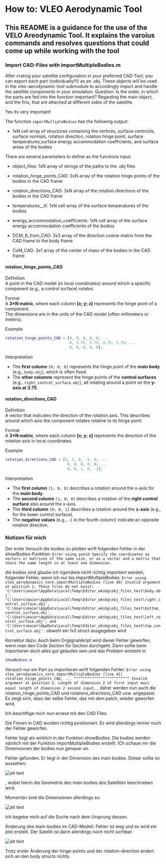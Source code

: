 # How to: VLEO Aerodynamic Tool

## This README is a guidance for the use of the VELO Areodynamic Tool. It explains the varoius commands and resolves questions that could come up while working with the tool
 

### Import CAD-Files with importMultipleBodies.m

After crating your satellite configuration in your preferred CAD-Tool, you can export each part (individually!!!) as an .obj. These objects will be used in the vleo-aerodynamic-tool submodule to accordingly import and handle the satellite components in your simulation.
Question: Is the order, in which the parts are fed into the function important? Regarding the main object, and the fins, that are attached at different sides of the satellite.

Yes its very important!


The function ``importMultipleBodies`` has the following output: 

- 1xN cell array of structures containing the vertices, surface centroids, surface normals, rotation direction, rotation hinge point, surface temperatures,surface energy accommodation coefficients, and surface areas of the bodies

There are several parameters to define as the functions input:

- object_files: 1xN array of strings of the paths to the .obj files

- rotation_hinge_points_CAD: 3xN array of the rotation hinge points of the bodies in the CAD frame

- rotation_directions_CAD: 3xN array of the rotation directions of the bodies in the CAD frame

- temperatures__K: 1xN cell array of the surface temperatures of the bodies

- energy_accommodation_coefficients: 1xN cell array of the surface energy accommodation coefficients of the bodies

- DCM_B_from_CAD: 3x3 array of the direction cosine matrix from the CAD frame to the body frame

- CoM_CAD: 3x1 array of the center of mass of the bodies in the CAD frame




#### rotation_hinge_points_CAD


Definition  
A point in the CAD model (in local coordinates) around which a specific component (e.g., a control surface) rotates.

Format  
A **3×N matrix**, where each column **[x; y; z]** represents the hinge point of a component.  
The dimensions are in the units of the CAD model (often millimeters or meters).

Example  
```matlab
rotation_hinge_points_CAD = [0, 0, 0, 0, 0; ...
                             0, 3.75, 3.75, 3.75, 3.75; ...
                             0, 0, 0, 0, 0];
```

Interpretation  
- The **first column** `[0; 0; 0]` represents the hinge point of the **main body** (e.g., `body.obj`), which is often fixed.  
- The **other columns** represent the hinge points of the **control surfaces** (e.g., `right_control_surface.obj`), all rotating around a point on the **y-axis at 3.75**.



#### rotation_directions_CAD

Definition  
A vector that indicates the direction of the rotation axis. This describes around which axis the component rotates relative to its hinge point.

Format  
A **3×N matrix**, where each column **[x; y; z]** represents the direction of the rotation axis in local coordinates.

Example  
```matlab
rotation_directions_CAD = [1, 1, 0, -1, 0; ...
                            0, 0, 0, 0, 0; ...
                            0, 0, 1, 0, -1];
```

Interpretation  
- The **first column** `[1; 0; 0]` describes a rotation around the x-axis for the **main body**.
- The **second column** `[1; 0; 0]` describes a rotation of the **right control surface** also around the x-axis.
- The **third column** `[0; 0; 1]` describes a rotation around the **z-axis** (e.g., for the lower control surface).
- The **negative values** (e.g., `-1` in the fourth column) indicate an opposite rotation direction.





### Notizen für mich

Der erste Versuch die bodies zu plotten wirft folgenden Fehler in der showBodies-Funktion: 
``Error using patch
Specify the coordinates as vectors or matrices of the same size, or as a vector and a matrix that share the same length in at least one
dimension.``

die bodies sind glaube ich irgendwie nicht richtig importiert worden, folgender Fehler, wenn ich nur bis importMultipleBodies: ``Error using vleo_aerodynamics_core.importMultipleBodies (line 40)
Invalid argument at position 1. These files do not exist:
'C:\Users\maier\AppData\Local\Temp\Editor_wksbg\obj_files_test\body.obj',
'C:\Users\maier\AppData\Local\Temp\Editor_wksbg\obj_files_test\right_control_surface.obj',
'C:\Users\maier\AppData\Local\Temp\Editor_wksbg\obj_files_test\bottom_control_surface.obj',
'C:\Users\maier\AppData\Local\Temp\Editor_wksbg\obj_files_test\left_control_surface.obj', and
'C:\Users\maier\AppData\Local\Temp\Editor_wksbg\obj_files_test\top_control_surface.obj'.`` 
obwohl ein 1x5 struct ausgegeben wird 

Korrektur dazu: Auch beim Origignalskript wird dieser Fehler geworfen, wenn man den Code Section für Section durchgeht. Dann sollte beim Importieren doch alles gut gelaufen sein und das Problem entsteht in 
```Matlab
showBodies.m
```
Versuch nur ein Part zu importieren wirft folgenden Fehler: 
``Error using vleo_aerodynamics_core.importMultipleBodies (line 41)
     rotation_hinge_points_CAD, ...
     ^^^^^^^^^^^^^^^^^^^^^^^^^
Invalid argument at position 2. Length of dimension 2 of first input must equal length of dimension 2 second input.``
, daher werden nun auch die rotation_hinge_points_CAD und rotations_directions_CAD usw. angepasst. Es zeigt sich, dass der selbe Fehler, das mit dem patch, wieder geworfen wird.

Ich beschftige mich nun erneut mit den CAD Files. 

Die Finnen in CAD wurden richtig positioniert. Es wird allerdings immer noch der Fehler geworfen.

Fehler liegt als wirklich in der Funktion showBodies. Die bodies werden nämlich mit der Funktion importMultipleBodies erstellt. ICh schaue mir die Dimensionen der bodies nun genauer an.

Fehler gefunden. Er liegt in der Dimension des main bodies. Dieser sollte so aussehen:

 ![alt text](optimal_dimensions.png)

, wobei hierin die Geometrie des main bodies des Satelliten beschrieben wird. 

Momentan sind die Dimensionen allerdings so: 

![alt text](subobtimal_dimensions.png)

Ich begebe mich auf die Suche nach dem Ursprung dessen.

Änderung des main-bodies im CAD-Modell. Fehler ist weg und es wird ein plot erstellt. Der Satellit ist darin allerdings noch nicht sichtbar.


![alt text](first_try_no_satellite.png)

Trotz erster Änderung der hinge-points und der rotation-direction ändert sich an den body structs nichts.
